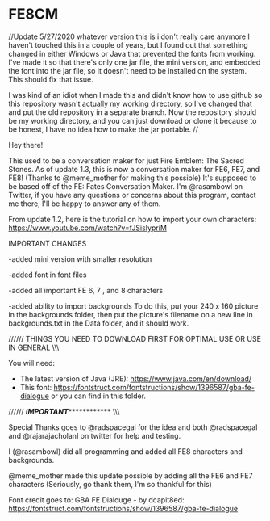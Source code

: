 # FE8CM

//Update 5/27/2020 whatever version this is i don't really care anymore
I haven't touched this in a couple of years, but I found out that something changed in either Windows or Java that prevented the fonts from working.
I've made it so that there's only one jar file, the mini version, and embedded the font into the jar file, so it doesn't need to be installed on the system. This should fix that issue.

I was kind of an idiot when I made this and didn't know how to use github so this repository wasn't actually my working directory, so I've changed that and put the old repository in a separate branch.
Now the repository should be my working directory, and you can just download or clone it because to be honest, I have no idea how to make the jar portable.
//

Hey there!

This used to be a conversation maker for just Fire Emblem: The Sacred Stones.
As of update 1.3, this is now a conversation maker for FE6, FE7, and FE8!
(Thanks to @meme_mother for making this possible)
It's supposed to be based off of the FE: Fates Conversation Maker.
I'm @rasambowl on Twitter, if you have any questions or concerns about this program, contact me there, I'll be happy to answer any of them.

From update 1.2, here is the tutorial on how to import your own characters: https://www.youtube.com/watch?v=fJSisIypriM

IMPORTANT CHANGES

-added mini version with smaller resolution

-added font in font files

-added all important FE 6, 7 , and 8 characters

-added ability to import backgrounds 
To do this, put your 240 x 160 picture in the backgrounds folder, then put the picture's filename on a new line in backgrounds.txt in the Data folder, and it should work.


////// THINGS YOU NEED TO DOWNLOAD FIRST FOR OPTIMAL USE OR USE IN GENERAL \\\\\\

You will need:

- The latest version of Java (JRE): https://www.java.com/en/download/
- This font: https://fontstruct.com/fontstructions/show/1396587/gba-fe-dialogue
or you can find in this folder.

////// ***********************IMPORTANT*********************************** \\\\\\

Special Thanks goes to @radspacegal for the idea and both @radspacegal and @rajarajacholanI on twitter for help and testing.

I (@rasambowl) did all programming and added all FE8 characters and backgrounds.

@meme_mother made this update possible by adding all the FE6 and FE7 characters (Seriously, go thank them, I'm so thankful for this)

Font credit goes to: GBA FE Dialouge - by dcapit8ed: https://fontstruct.com/fontstructions/show/1396587/gba-fe-dialogue
